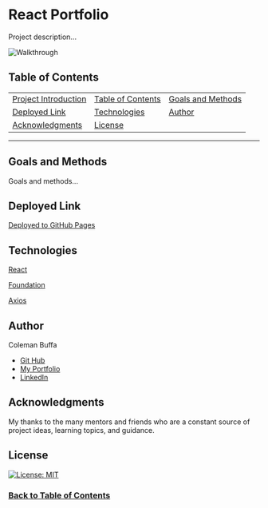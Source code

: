 # React Portfolio

Project description...

![Walkthrough]()

## Table of Contents

| |||
|:-|:-|:-|
| [Project Introduction](#react-portfolio) | [Table of Contents](#table-of-contents) | [Goals and Methods](#goals-and-methods) 
| [Deployed Link](#deployed-link) | [Technologies](#technologies) | [Author](#author) 
| [Acknowledgments](#acknowledgments) | [License](#license) |
---

## Goals and Methods

Goals and methods...

## Deployed Link

[Deployed to GitHub Pages]()

## Technologies 

[React](https://reactjs.org/)

[Foundation](https://get.foundation/)

[Axios](https://www.npmjs.com/package/axios)


## Author

Coleman Buffa

* [Git Hub](https://github.com/coleman-buffa/react-portfolio)
* [My Portfolio](https://colemanbuffa-portfolio.herokuapp.com/)
* [LinkedIn](https://www.linkedin.com/in/coleman-buffa/)

## Acknowledgments

My thanks to the many mentors and friends who are a constant source of project ideas, learning topics, and guidance.

## License

[![License: MIT](https://img.shields.io/badge/License-MIT-yellow.svg)](https://opensource.org/licenses/MIT)

### [Back to Table of Contents](#table-of-contents)